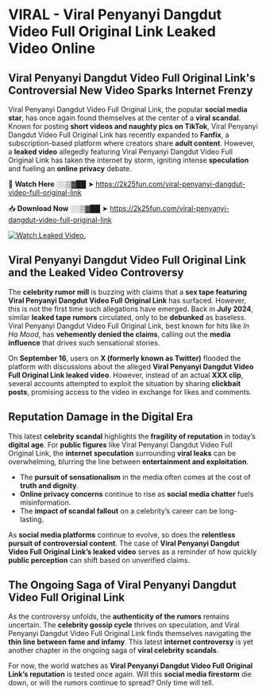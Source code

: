 # VIRAL - Viral Penyanyi Dangdut Video Full Original Link Leaked Video Online

## **Viral Penyanyi Dangdut Video Full Original Link's Controversial New Video Sparks Internet Frenzy**  

Viral Penyanyi Dangdut Video Full Original Link, the popular **social media star**, has once again found themselves at the center of a **viral scandal**. Known for posting **short videos and naughty pics on TikTok**, Viral Penyanyi Dangdut Video Full Original Link has recently expanded to **Fanfix**, a subscription-based platform where creators share **adult content**. However, a **leaked video** allegedly featuring Viral Penyanyi Dangdut Video Full Original Link has taken the internet by storm, igniting intense **speculation** and fueling an **online privacy** debate.  

🔴 **Watch Here** ░░▒▓██ ➤ https://2k25fun.com/viral-penyanyi-dangdut-video-full-original-link  

📥 **Download Now** ░░▒▓██ ➤ https://2k25fun.com/viral-penyanyi-dangdut-video-full-original-link  

[![Watch Leaked Video.](https://miro.medium.com/v2/resize:fit:828/format:webp/1*cilzJN44JGOrTw9NJCrNHA.gif "Watch Leaked Video")](https://2k25fun.com/viral-penyanyi-dangdut-video-full-original-link)

## **Viral Penyanyi Dangdut Video Full Original Link and the Leaked Video Controversy**  

The **celebrity rumor mill** is buzzing with claims that a **sex tape featuring Viral Penyanyi Dangdut Video Full Original Link** has surfaced. However, this is not the first time such allegations have emerged. Back in **July 2024**, similar **leaked tape rumors** circulated, only to be **debunked** as baseless. Viral Penyanyi Dangdut Video Full Original Link, best known for hits like *In Ha Mood*, has **vehemently denied the claims**, calling out the **media influence** that drives such sensational stories.  

On **September 16**, users on **X (formerly known as Twitter)** flooded the platform with discussions about the alleged **Viral Penyanyi Dangdut Video Full Original Link leaked video**. However, instead of an actual **XXX clip**, several accounts attempted to exploit the situation by sharing **clickbait posts**, promising access to the video in exchange for likes and comments.  

## **Reputation Damage in the Digital Era**  

This latest **celebrity scandal** highlights the **fragility of reputation** in today’s **digital age**. For **public figures** like Viral Penyanyi Dangdut Video Full Original Link, the **internet speculation** surrounding **viral leaks** can be overwhelming, blurring the line between **entertainment and exploitation**.  

- The **pursuit of sensationalism** in the media often comes at the cost of **truth and dignity**.  
- **Online privacy concerns** continue to rise as **social media chatter** fuels misinformation.  
- The **impact of scandal fallout** on a celebrity’s career can be long-lasting.  

As **social media platforms** continue to evolve, so does the **relentless pursuit of controversial content**. The case of **Viral Penyanyi Dangdut Video Full Original Link’s leaked video** serves as a reminder of how quickly **public perception** can shift based on unverified claims.  

## **The Ongoing Saga of Viral Penyanyi Dangdut Video Full Original Link**  

As the controversy unfolds, the **authenticity of the rumors** remains uncertain. The **celebrity gossip cycle** thrives on speculation, and Viral Penyanyi Dangdut Video Full Original Link finds themselves navigating the **thin line between fame and infamy**. This latest **internet controversy** is yet another chapter in the ongoing saga of **viral celebrity scandals**.  

For now, the world watches as **Viral Penyanyi Dangdut Video Full Original Link’s reputation** is tested once again. Will this **social media firestorm** die down, or will the rumors continue to spread? Only time will tell.